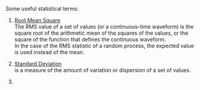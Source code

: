 Some useful statistical terms:  
1. [Root Mean Square](https://en.wikipedia.org/wiki/Root_mean_square)    
The RMS value of a set of values (or a continuous-time waveform) is the square root of the arithmetic mean of the squares of 
the values, or the square of the function that defines the continuous waveform.  
In the case of the RMS statistic of a random process, the expected value is used instead of the mean.  

2. [Standard Deviation](https://en.wikipedia.org/wiki/Standard_deviation)  
is a measure of the amount of variation or dispersion of a set of values.  
3. 

